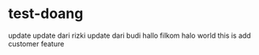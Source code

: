 # test-doang
update
update dari rizki
update dari budi
hallo filkom
halo world
this is add customer feature
